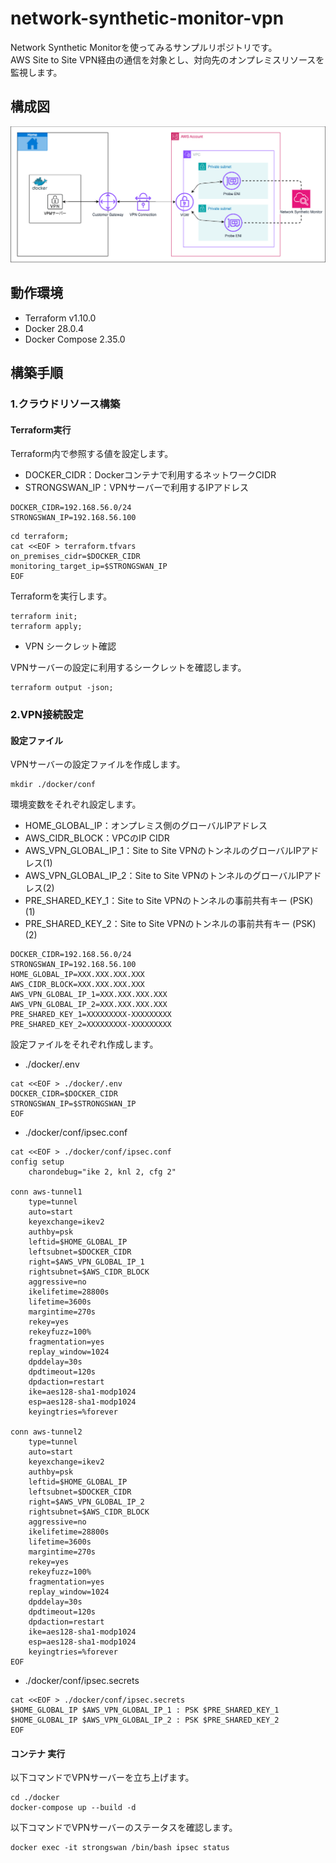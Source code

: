 # network-synthetic-monitor-vpn

Network Synthetic Monitorを使ってみるサンプルリポジトリです。  
AWS Site to Site VPN経由の通信を対象とし、対向先のオンプレミスリソースを監視します。

## 構成図

![Network-Synthetic-Monitor-image.drawio.png](./public/Network-Synthetic-Monitor-image.drawio.png)

## 動作環境

- Terraform v1.10.0
- Docker 28.0.4
- Docker Compose 2.35.0

## 構築手順

### 1.クラウドリソース構築

#### Terraform実行

Terraform内で参照する値を設定します。

* DOCKER_CIDR：Dockerコンテナで利用するネットワークCIDR
* STRONGSWAN_IP：VPNサーバーで利用するIPアドレス

```
DOCKER_CIDR=192.168.56.0/24
STRONGSWAN_IP=192.168.56.100
```

```
cd terraform;
cat <<EOF > terraform.tfvars
on_premises_cidr=$DOCKER_CIDR
monitoring_target_ip=$STRONGSWAN_IP
EOF
```

Terraformを実行します。

```
terraform init;
terraform apply;
```

* VPN シークレット確認

VPNサーバーの設定に利用するシークレットを確認します。

```
terraform output -json;
```

### 2.VPN接続設定

#### 設定ファイル

VPNサーバーの設定ファイルを作成します。

```
mkdir ./docker/conf
```

環境変数をそれぞれ設定します。

* HOME_GLOBAL_IP：オンプレミス側のグローバルIPアドレス
* AWS_CIDR_BLOCK：VPCのIP CIDR
* AWS_VPN_GLOBAL_IP_1：Site to Site VPNのトンネルのグローバルIPアドレス(1)
* AWS_VPN_GLOBAL_IP_2：Site to Site VPNのトンネルのグローバルIPアドレス(2)
* PRE_SHARED_KEY_1：Site to Site VPNのトンネルの事前共有キー (PSK) (1)
* PRE_SHARED_KEY_2：Site to Site VPNのトンネルの事前共有キー (PSK) (2)

```
DOCKER_CIDR=192.168.56.0/24
STRONGSWAN_IP=192.168.56.100
HOME_GLOBAL_IP=XXX.XXX.XXX.XXX
AWS_CIDR_BLOCK=XXX.XXX.XXX.XXX
AWS_VPN_GLOBAL_IP_1=XXX.XXX.XXX.XXX
AWS_VPN_GLOBAL_IP_2=XXX.XXX.XXX.XXX
PRE_SHARED_KEY_1=XXXXXXXXX-XXXXXXXXX
PRE_SHARED_KEY_2=XXXXXXXXX-XXXXXXXXX
```

設定ファイルをそれぞれ作成します。

* ./docker/.env

```
cat <<EOF > ./docker/.env
DOCKER_CIDR=$DOCKER_CIDR
STRONGSWAN_IP=$STRONGSWAN_IP
EOF
```

* ./docker/conf/ipsec.conf

```
cat <<EOF > ./docker/conf/ipsec.conf
config setup
    charondebug="ike 2, knl 2, cfg 2"

conn aws-tunnel1
    type=tunnel
    auto=start
    keyexchange=ikev2
    authby=psk
    leftid=$HOME_GLOBAL_IP
    leftsubnet=$DOCKER_CIDR
    right=$AWS_VPN_GLOBAL_IP_1
    rightsubnet=$AWS_CIDR_BLOCK
    aggressive=no
    ikelifetime=28800s
    lifetime=3600s
    margintime=270s
    rekey=yes
    rekeyfuzz=100%
    fragmentation=yes
    replay_window=1024
    dpddelay=30s
    dpdtimeout=120s
    dpdaction=restart
    ike=aes128-sha1-modp1024
    esp=aes128-sha1-modp1024
    keyingtries=%forever

conn aws-tunnel2
    type=tunnel
    auto=start
    keyexchange=ikev2
    authby=psk
    leftid=$HOME_GLOBAL_IP
    leftsubnet=$DOCKER_CIDR
    right=$AWS_VPN_GLOBAL_IP_2
    rightsubnet=$AWS_CIDR_BLOCK
    aggressive=no
    ikelifetime=28800s
    lifetime=3600s
    margintime=270s
    rekey=yes
    rekeyfuzz=100%
    fragmentation=yes
    replay_window=1024
    dpddelay=30s
    dpdtimeout=120s
    dpdaction=restart
    ike=aes128-sha1-modp1024
    esp=aes128-sha1-modp1024
    keyingtries=%forever
EOF
```

* ./docker/conf/ipsec.secrets

```
cat <<EOF > ./docker/conf/ipsec.secrets
$HOME_GLOBAL_IP $AWS_VPN_GLOBAL_IP_1 : PSK $PRE_SHARED_KEY_1
$HOME_GLOBAL_IP $AWS_VPN_GLOBAL_IP_2 : PSK $PRE_SHARED_KEY_2
EOF
```

####  コンテナ 実行

以下コマンドでVPNサーバーを立ち上げます。

```
cd ./docker
docker-compose up --build -d
```

以下コマンドでVPNサーバーのステータスを確認します。

```
docker exec -it strongswan /bin/bash ipsec status
```
